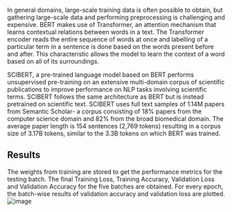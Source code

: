 In general domains, large-scale training data is often possible to obtain, but gathering large-scale data and performing preprocessing is challenging and expensive.
BERT makes use of Transformer, an attention mechanism that learns contextual relations between words in a text. The Transformer encoder reads the entire sequence of words at once and labelling of a particular term in a sentence is done based on the words present before and after. This characteristic allows the model to learn the context of a word based on all of its surroundings.

SCIBERT, a pre-trained language model based on BERT performs unsupervised pre-training on an extensive multi-domain corpus of scientific publications to improve performance on NLP tasks involving scientific terms. SCIBERT follows the same architecture as BERT but is instead pretrained on scientific text. SCIBERT uses full text samples of 1.14M papers from Semantic Scholar- a corpus consisting of 18% papers from the computer science domain and 82% from the broad biomedical domain. The average paper length is 154 sentences (2,769 tokens) resulting in a corpus size of 3.17B tokens, similar to the 3.3B tokens on which BERT was trained.

## Results
The weights from training are stored to get the performance metrics for the testing batch.
The final Training Loss, Training Accuracy, Validation Loss and Validation Accuracy for the five batches are obtained. For every epoch, the batch-wise results of validation accuracy and validation loss are plotted.
![image](https://github.com/Nithil3007/SciBERT-for-HEP-TH-dataset/assets/102175607/51bb2005-563c-4100-bd16-ed1b6184d62f)
